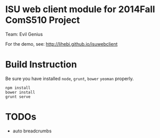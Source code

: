 # ISU web client module for 2014Fall ComS510 Project

Team: Evil Genius

For the demo, see: http://lihebi.github.io/isuwebclient

# Build Instruction

Be sure you have installed `node`, `grunt`, `bower` `yeoman` properly.

```
npm install
bower install
grunt serve
```

# TODOs

* auto breadcrumbs

